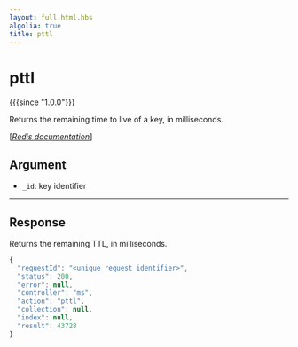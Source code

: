```yaml
---
layout: full.html.hbs
algolia: true
title: pttl
---
```



# pttl

{{{since "1.0.0"}}}

Returns the remaining time to live of a key, in milliseconds.

[[_Redis documentation_]](https://redis.io/commands/pttl)



## Argument

* `_id`: key identifier

---

## Response

Returns the remaining TTL, in milliseconds.

```javascript
{
  "requestId": "<unique request identifier>",
  "status": 200,
  "error": null,
  "controller": "ms",
  "action": "pttl",
  "collection": null,
  "index": null,
  "result": 43728
}
```
